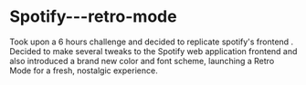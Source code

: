 # Spotify---retro-mode
Took upon a 6 hours challenge and decided to replicate spotify's frontend . Decided to make several tweaks to the Spotify web application frontend and also introduced a brand new color and font scheme, launching a Retro Mode for a fresh, nostalgic experience.

